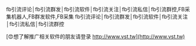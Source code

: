 fb引流评论│fb引流群发│fb引流软件│fb引流关注│fb引流私信│fb引流群控,FB采集机器人,FB群发软件,FB采集
fb引流评论│fb引流群发│fb引流软件│fb引流关注│fb引流私信│fb引流群控

[😍想了解推广相关软件的朋友请登录 http://www.vst.tw](http://www.vst.tw)



